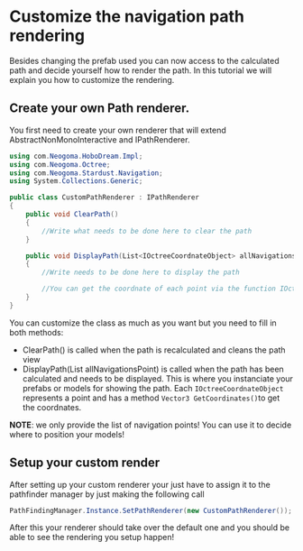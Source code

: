 # Customize the navigation path rendering

Besides changing the prefab used you can now access to the calculated path and decide yourself how to render the path. In this tutorial we will explain you how to customize the rendering.

## Create your own Path renderer.
You first need to create your own renderer that will extend AbstractNonMonoInteractive and IPathRenderer.

```cs
using com.Neogoma.HoboDream.Impl;
using com.Neogoma.Octree;
using com.Neogoma.Stardust.Navigation;
using System.Collections.Generic;

public class CustomPathRenderer : IPathRenderer
{
    public void ClearPath()
    {
        //Write what needs to be done here to clear the path
    }

    public void DisplayPath(List<IOctreeCoordnateObject> allNavigationsPoint)
    {
        //Write needs to be done here to display the path

        //You can get the coordnate of each point via the function IOctreeCoordnateObject.GetCoordinates()
    }
}
```

You can customize the class as much as you want but you need to fill in both methods:
- ClearPath() is called when the path is recalculated and cleans the path view
- DisplayPath(List<IOctreeCoordnateObject> allNavigationsPoint) is called when the path has been calculated and needs to be displayed. This is where you instanciate your prefabs or models for showing the path. Each ```IOctreeCoordnateObject``` represents a point and has a method ```Vector3 GetCoordinates()```to get the coordnates. 

 **NOTE**: we only provide the list of navigation points! You can use it to decide where to position your models!

## Setup your custom render

After setting up your custom renderer your just have to assign it to the pathfinder manager by just making the following call
```cs
PathFindingManager.Instance.SetPathRenderer(new CustomPathRenderer());

```

After this your renderer should take over the default one and you should be able to see the rendering you setup happen!
